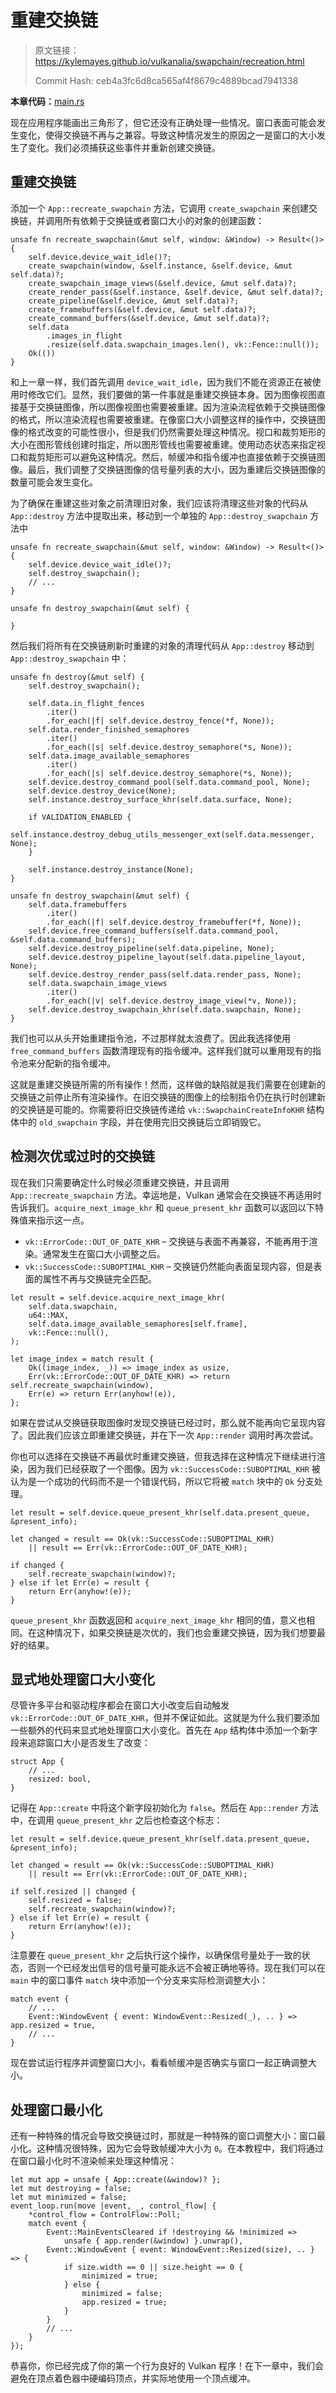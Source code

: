 # 重建交换链

> 原文链接：<https://kylemayes.github.io/vulkanalia/swapchain/recreation.html>
>
> Commit Hash: ceb4a3fc6d8ca565af4f8679c4889bcad7941338

**本章代码：**[main.rs](https://github.com/chuigda/Vulkan-Tutorial-Rust-CN/tree/master/src/16_swapchain_recreation.rs)

现在应用程序能画出三角形了，但它还没有正确处理一些情况。窗口表面可能会发生变化，使得交换链不再与之兼容。导致这种情况发生的原因之一是窗口的大小发生了变化。我们必须捕获这些事件并重新创建交换链。

## 重建交换链

添加一个 `App::recreate_swapchain` 方法，它调用 `create_swapchain` 来创建交换链，并调用所有依赖于交换链或者窗口大小的对象的创建函数：

```rust,noplaypen
unsafe fn recreate_swapchain(&mut self, window: &Window) -> Result<()> {
    self.device.device_wait_idle()?;
    create_swapchain(window, &self.instance, &self.device, &mut self.data)?;
    create_swapchain_image_views(&self.device, &mut self.data)?;
    create_render_pass(&self.instance, &self.device, &mut self.data)?;
    create_pipeline(&self.device, &mut self.data)?;
    create_framebuffers(&self.device, &mut self.data)?;
    create_command_buffers(&self.device, &mut self.data)?;
    self.data
        .images_in_flight
        .resize(self.data.swapchain_images.len(), vk::Fence::null());
    Ok(())
}
```

和上一章一样，我们首先调用 `device_wait_idle`，因为我们不能在资源正在被使用时修改它们。显然，我们要做的第一件事就是重建交换链本身。因为图像视图直接基于交换链图像，所以图像视图也需要被重建。因为渲染流程依赖于交换链图像的格式，所以渲染流程也需要被重建。在像窗口大小调整这样的操作中，交换链图像的格式改变的可能性很小，但是我们仍然需要处理这种情况。视口和裁剪矩形的大小在图形管线创建时指定，所以图形管线也需要被重建。使用动态状态来指定视口和裁剪矩形可以避免这种情况。然后，帧缓冲和指令缓冲也直接依赖于交换链图像。最后，我们调整了交换链图像的信号量列表的大小，因为重建后交换链图像的数量可能会发生变化。

为了确保在重建这些对象之前清理旧对象，我们应该将清理这些对象的代码从 `App::destroy` 方法中提取出来，移动到一个单独的 `App::destroy_swapchain` 方法中

```rust,noplaypen
unsafe fn recreate_swapchain(&mut self, window: &Window) -> Result<()> {
    self.device.device_wait_idle()?;
    self.destroy_swapchain();
    // ...
}

unsafe fn destroy_swapchain(&mut self) {

}
```

然后我们将所有在交换链刷新时重建的对象的清理代码从 `App::destroy` 移动到 `App::destroy_swapchain` 中：

```rust,noplaypen
unsafe fn destroy(&mut self) {
    self.destroy_swapchain();

    self.data.in_flight_fences
        .iter()
        .for_each(|f| self.device.destroy_fence(*f, None));
    self.data.render_finished_semaphores
        .iter()
        .for_each(|s| self.device.destroy_semaphore(*s, None));
    self.data.image_available_semaphores
        .iter()
        .for_each(|s| self.device.destroy_semaphore(*s, None));
    self.device.destroy_command_pool(self.data.command_pool, None);
    self.device.destroy_device(None);
    self.instance.destroy_surface_khr(self.data.surface, None);

    if VALIDATION_ENABLED {
        self.instance.destroy_debug_utils_messenger_ext(self.data.messenger, None);
    }

    self.instance.destroy_instance(None);
}

unsafe fn destroy_swapchain(&mut self) {
    self.data.framebuffers
        .iter()
        .for_each(|f| self.device.destroy_framebuffer(*f, None));
    self.device.free_command_buffers(self.data.command_pool, &self.data.command_buffers);
    self.device.destroy_pipeline(self.data.pipeline, None);
    self.device.destroy_pipeline_layout(self.data.pipeline_layout, None);
    self.device.destroy_render_pass(self.data.render_pass, None);
    self.data.swapchain_image_views
        .iter()
        .for_each(|v| self.device.destroy_image_view(*v, None));
    self.device.destroy_swapchain_khr(self.data.swapchain, None);
}
```

我们也可以从头开始重建指令池，不过那样就太浪费了。因此我选择使用 `free_command_buffers` 函数清理现有的指令缓冲。这样我们就可以重用现有的指令池来分配新的指令缓冲。

这就是重建交换链所需的所有操作！然而，这样做的缺陷就是我们需要在创建新的交换链之前停止所有渲染操作。在旧交换链的图像上的绘制指令仍在执行时创建新的交换链是可能的。你需要将旧交换链传递给 `vk::SwapchainCreateInfoKHR` 结构体中的 `old_swapchain` 字段，并在使用完旧交换链后立即销毁它。

## 检测次优或过时的交换链

现在我们只需要确定什么时候必须重建交换链，并且调用 `App::recreate_swapchain` 方法。幸运地是，Vulkan 通常会在交换链不再适用时告诉我们。`acquire_next_image_khr` 和 `queue_present_khr` 函数可以返回以下特殊值来指示这一点。

* `vk::ErrorCode::OUT_OF_DATE_KHR` &ndash; 交换链与表面不再兼容，不能再用于渲染。通常发生在窗口大小调整之后。
* `vk::SuccessCode::SUBOPTIMAL_KHR` &ndash; 交换链仍然能向表面呈现内容，但是表面的属性不再与交换链完全匹配。

```rust,noplaypen
let result = self.device.acquire_next_image_khr(
    self.data.swapchain,
    u64::MAX,
    self.data.image_available_semaphores[self.frame],
    vk::Fence::null(),
);

let image_index = match result {
    Ok((image_index, _)) => image_index as usize,
    Err(vk::ErrorCode::OUT_OF_DATE_KHR) => return self.recreate_swapchain(window),
    Err(e) => return Err(anyhow!(e)),
};
```

如果在尝试从交换链获取图像时发现交换链已经过时，那么就不能再向它呈现内容了。因此我们应该立即重建交换链，并在下一次 `App::render` 调用时再次尝试。

你也可以选择在交换链不再最优时重建交换链，但我选择在这种情况下继续进行渲染，因为我们已经获取了一个图像。因为 `vk::SuccessCode::SUBOPTIMAL_KHR` 被认为是一个成功的代码而不是一个错误代码，所以它将被 `match` 块中的 `Ok` 分支处理。

```rust,noplaypen
let result = self.device.queue_present_khr(self.data.present_queue, &present_info);

let changed = result == Ok(vk::SuccessCode::SUBOPTIMAL_KHR)
    || result == Err(vk::ErrorCode::OUT_OF_DATE_KHR);

if changed {
    self.recreate_swapchain(window)?;
} else if let Err(e) = result {
    return Err(anyhow!(e));
}
```

`queue_present_khr` 函数返回和 `acquire_next_image_khr` 相同的值，意义也相同。在这种情况下，如果交换链是次优的，我们也会重建交换链，因为我们想要最好的结果。

## 显式地处理窗口大小变化

尽管许多平台和驱动程序都会在窗口大小改变后自动触发 `vk::ErrorCode::OUT_OF_DATE_KHR`，但并不保证如此。这就是为什么我们要添加一些额外的代码来显式地处理窗口大小变化。首先在 `App` 结构体中添加一个新字段来追踪窗口大小是否发生了改变：

```rust,noplaypen
struct App {
    // ...
    resized: bool,
}
```

记得在 `App::create` 中将这个新字段初始化为 `false`。然后在 `App::render` 方法中，在调用 `queue_present_khr` 之后也检查这个标志：

```rust,noplaypen
let result = self.device.queue_present_khr(self.data.present_queue, &present_info);

let changed = result == Ok(vk::SuccessCode::SUBOPTIMAL_KHR)
    || result == Err(vk::ErrorCode::OUT_OF_DATE_KHR);

if self.resized || changed {
    self.resized = false;
    self.recreate_swapchain(window)?;
} else if let Err(e) = result {
    return Err(anyhow!(e));
}
```

注意要在 `queue_present_khr` 之后执行这个操作，以确保信号量处于一致的状态，否则一个已经发出信号的信号量可能永远不会被正确地等待。现在我们可以在 `main` 中的窗口事件 `match` 块中添加一个分支来实际检测调整大小：

```rust,noplaypen
match event {
    // ...
    Event::WindowEvent { event: WindowEvent::Resized(_), .. } => app.resized = true,
    // ...
}
```

现在尝试运行程序并调整窗口大小，看看帧缓冲是否确实与窗口一起正确调整大小。

## 处理窗口最小化

还有一种特殊的情况会导致交换链过时，那就是一种特殊的窗口调整大小：窗口最小化。这种情况很特殊，因为它会导致帧缓冲大小为 `0`。在本教程中，我们将通过在窗口最小化时不渲染帧来处理这种情况：

```rust,noplaypen
let mut app = unsafe { App::create(&window)? };
let mut destroying = false;
let mut minimized = false;
event_loop.run(move |event, _, control_flow| {
    *control_flow = ControlFlow::Poll;
    match event {
        Event::MainEventsCleared if !destroying && !minimized =>
            unsafe { app.render(&window) }.unwrap(),
        Event::WindowEvent { event: WindowEvent::Resized(size), .. } => {
            if size.width == 0 || size.height == 0 {
                minimized = true;
            } else {
                minimized = false;
                app.resized = true;
            }
        }
        // ...
    }
});
```

恭喜你，你已经完成了你的第一个行为良好的 Vulkan 程序！在下一章中，我们会避免在顶点着色器中硬编码顶点，并实际地使用一个顶点缓冲。
